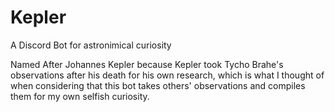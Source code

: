# Kepler
A Discord Bot for astronimical curiosity

Named After Johannes Kepler because Kepler took Tycho Brahe's observations after his death for his own research, which is what I thought of when considering that this bot takes others' observations and compiles them for my own selfish curiosity.
